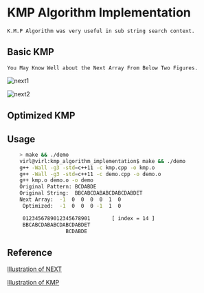 # KMP Algorithm Implementation
    K.M.P Algorithm was very useful in sub string search context.

## Basic KMP 
    You May Know Well about the Next Array From Below Two Figures.

![next1](http://img1.tuicool.com/2E36nuQ.png!web)

![next2](http://img1.tuicool.com/qYN3u2v.png!web)

## Optimized KMP 

## Usage

```bash    
    > make && ./demo
    virl@virl:kmp_algorithm_implementation$ make && ./demo
    g++ -Wall -g3 -std=c++11 -c kmp.cpp -o kmp.o
    g++ -Wall -g3 -std=c++11 -c demo.cpp -o demo.o
    g++ kmp.o demo.o -o demo
    Original Pattern: BCDABDE
    Original String:  BBCABCDABABCDABCDABDET
    Next Array:  -1  0  0  0  0  1  0
     Optimized:  -1  0  0  0 -1  1  0

     0123456789012345678901       [ index = 14 ]
     BBCABCDABABCDABCDABDET
                   BCDABDE

```    

## Reference 

[Illustration of NEXT](http://www.tuicool.com/articles/yayeIbe)

[Illustration of KMP](http://www.cnblogs.com/yjiyjige/p/3263858.html)
